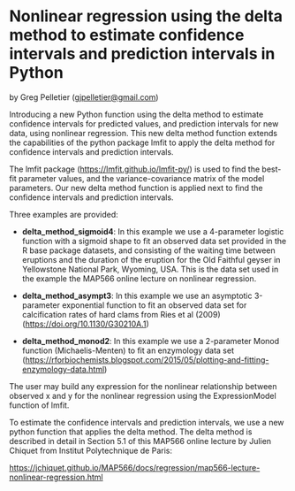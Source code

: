 # Nonlinear regression using the delta method to estimate confidence intervals and prediction intervals in Python

by Greg Pelletier (gjpelletier@gmail.com)

Introducing a new Python function using the delta method to estimate confidence intervals for predicted values, and prediction intervals for new data, using nonlinear regression. This new delta method function extends the capabilities of the python package lmfit to apply the delta method for confidence intervals and prediction intervals. 

The lmfit package (https://lmfit.github.io/lmfit-py/) is used to find the best-fit parameter values, and the variance-covariance matrix of the model parameters. Our new delta method function is applied next to find the confidence intervals and prediction intervals.

Three examples are provided: 

- **delta_method_sigmoid4**: In this example we use a 4-parameter logistic function with a sigmoid shape to fit an observed data set provided in the R base package datasets, and consisting of the waiting time between eruptions and the duration of the eruption for the Old Faithful geyser in Yellowstone National Park, Wyoming, USA. This is the data set used in the example the MAP566 online lecture on nonlinear regression.

- **delta_method_asympt3**: In this example we use an asymptotic 3-parameter exponential function to fit an observed data set for calcification rates of hard clams from Ries et al (2009) (https://doi.org/10.1130/G30210A.1)

- **delta_method_monod2**: In this example we use a 2-parameter Monod function (Michaelis-Menten) to fit an enzymology data set (https://rforbiochemists.blogspot.com/2015/05/plotting-and-fitting-enzymology-data.html)

The user may build any expression for the nonlinear relationship between observed x and y for the nonlinear regression using the ExpressionModel function of lmfit.

To estimate the confidence intervals and prediction intervals, we use a new python function that applies the delta method. The delta method is described in detail in Section 5.1 of this MAP566 online lecture by Julien Chiquet from Institut Polytechnique de Paris:

https://jchiquet.github.io/MAP566/docs/regression/map566-lecture-nonlinear-regression.html

